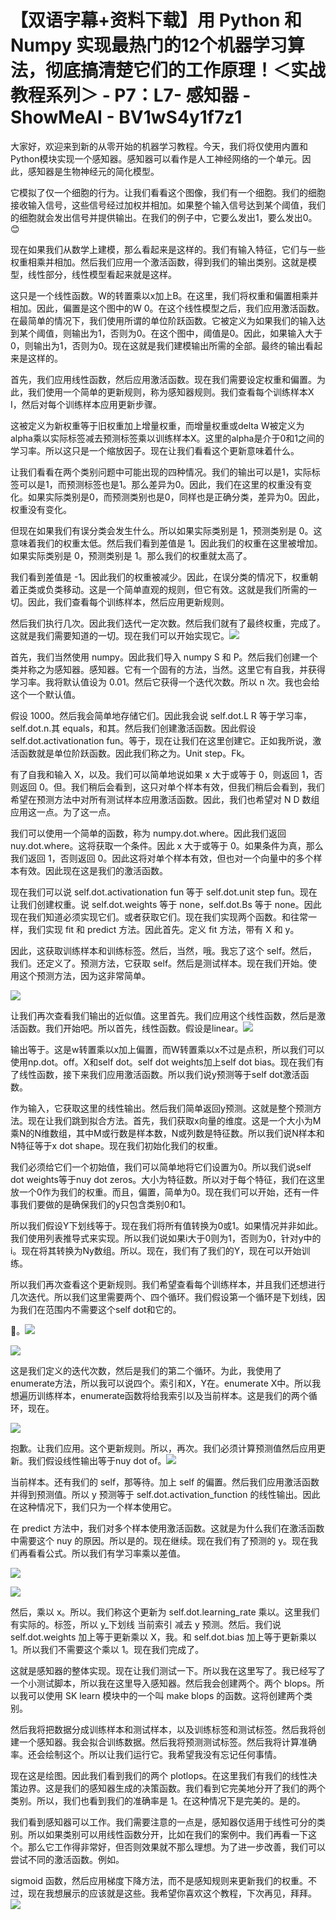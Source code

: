 # 【双语字幕+资料下载】用 Python 和 Numpy 实现最热门的12个机器学习算法，彻底搞清楚它们的工作原理！＜实战教程系列＞ - P7：L7- 感知器 - ShowMeAI - BV1wS4y1f7z1

大家好，欢迎来到新的从零开始的机器学习教程。今天，我们将仅使用内置和Python模块实现一个感知器。感知器可以看作是人工神经网络的一个单元。因此，感知器是生物神经元的简化模型。

它模拟了仅一个细胞的行为。让我们看看这个图像，我们有一个细胞。我们的细胞接收输入信号，这些信号经过加权并相加。如果整个输入信号达到某个阈值，我们的细胞就会发出信号并提供输出。在我们的例子中，它要么发出1，要么发出0。😊

现在如果我们从数学上建模，那么看起来是这样的。我们有输入特征，它们与一些权重相乘并相加。然后我们应用一个激活函数，得到我们的输出类别。这就是模型，线性部分，线性模型看起来就是这样。

这只是一个线性函数。W的转置乘以x加上B。在这里，我们将权重和偏置相乘并相加。因此，偏置是这个图中的W 0。在这个线性模型之后，我们应用激活函数。在最简单的情况下，我们使用所谓的单位阶跃函数。它被定义为如果我们的输入达到某个阈值，则输出为1，否则为0。在这个图中，阈值是0。因此，如果输入大于0，则输出为1，否则为0。现在这就是我们建模输出所需的全部。最终的输出看起来是这样的。

首先，我们应用线性函数，然后应用激活函数。现在我们需要设定权重和偏置。为此，我们使用一个简单的更新规则，称为感知器规则。我们查看每个训练样本X I，然后对每个训练样本应用更新步骤。

这被定义为新权重等于旧权重加上增量权重，而增量权重或delta W被定义为alpha乘以实际标签减去预测标签乘以训练样本X。这里的alpha是介于0和1之间的学习率。所以这只是一个缩放因子。现在让我们看看这个更新意味着什么。

让我们看看在两个类别问题中可能出现的四种情况。我们的输出可以是1，实际标签可以是1，而预测标签也是1。那么差异为0。因此，我们在这里的权重没有变化。如果实际类别是0，而预测类别也是0，同样也是正确分类，差异为0。因此，权重没有变化。

但现在如果我们有误分类会发生什么。所以如果实际类别是 1，预测类别是 0。这意味着我们的权重太低。然后我们看到差值是 1。因此我们的权重在这里被增加。如果实际类别是 0，预测类别是 1。那么我们的权重就太高了。

我们看到差值是 -1。因此我们的权重被减少。因此，在误分类的情况下，权重朝着正类或负类移动。这是一个简单直观的规则，但它有效。这就是我们所需的一切。因此，我们查看每个训练样本，然后应用更新规则。

然后我们执行几次。因此我们迭代一定次数。然后我们就有了最终权重，完成了。这就是我们需要知道的一切。现在我们可以开始实现它。![](img/47427fb8775e23c1bec39e64630a9c33_1.png)

首先，我们当然使用 numpy。因此我们导入 numpy S 和 P。然后我们创建一个类并称之为感知器。感知器。它有一个固有的方法，当然。这里它有自我，并获得学习率。我将默认值设为 0.01。然后它获得一个迭代次数。所以 n 次。我也会给这个一个默认值。

假设 1000。然后我会简单地存储它们。因此我会说 self.dot.L R 等于学习率，self.dot.n.其 equals，和其。然后我们创建激活函数。因此假设 self.dot.activationation fun。等于，现在让我们在这里创建它。正如我所说，激活函数就是单位阶跃函数。因此我们称之为。Unit step。Fk。

有了自我和输入 X，以及。我们可以简单地说如果 x 大于或等于 0，则返回 1，否则返回 0。但。我们稍后会看到，这只对单个样本有效，但我们稍后会看到，我们希望在预测方法中对所有测试样本应用激活函数。因此，我们也希望对 N D 数组应用这一点。为了这一点。

我们可以使用一个简单的函数，称为 numpy.dot.where。因此我们返回 nuy.dot.where。这将获取一个条件。因此 x 大于或等于 0。如果条件为真，那么我们返回 1，否则返回 0。因此这将对单个样本有效，但也对一个向量中的多个样本有效。因此现在这是我们的激活函数。

现在我们可以说 self.dot.activationation fun 等于 self.dot.unit step fun。现在让我们创建权重。说 self.dot.weights 等于 none，self.dot.Bs 等于 none。因此现在我们知道必须实现它们。或者获取它们。现在我们实现两个函数。和往常一样，我们实现 fit 和 predict 方法。因此首先。定义 fit 方法，带有 X 和 y。

因此，这获取训练样本和训练标签。然后，当然，哦。我忘了这个 self。然后，我们。还定义了。预测方法，它获取 self。然后是测试样本。现在我们开始。使用这个预测方法，因为这非常简单。

![](img/47427fb8775e23c1bec39e64630a9c33_3.png)

让我们再次查看我们输出的近似值。这里首先。我们应用这个线性函数，然后是激活函数。我们开始吧。所以首先，线性函数。假设是linear。![](img/47427fb8775e23c1bec39e64630a9c33_5.png)

输出等于。这是w转置乘以x加上偏置，而W转置乘以x不过是点积，所以我们可以使用np.dot。off。X和self dot。self dot weights加上self dot bias。现在我们有了线性函数，接下来我们应用激活函数。所以我们说y预测等于self dot激活函数。

作为输入，它获取这里的线性输出。然后我们简单返回y预测。这就是整个预测方法。现在让我们跳到拟合方法。首先，我们获取x向量的维度。这是一个大小为M乘N的N维数组，其中M或行数是样本数，N或列数是特征数。所以我们说N样本和N特征等于x dot shape。现在我们初始化我们的权重。

我们必须给它们一个初始值，我们可以简单地将它们设置为0。所以我们说self dot weights等于nuy dot zeros。大小为特征数。所以对于每个特征，我们在这里放一个0作为我们的权重。而且，偏置，简单为0。现在我们可以开始，还有一件事我们要做的是确保我们的y只包含类别0和1。

所以我们假设Y下划线等于。现在我们将所有值转换为0或1。如果情况并非如此。我们使用列表推导式来实现。所以我们说如果i大于0则为1，否则为0，针对y中的i。现在将其转换为Ny数组。所以。现在，我们有了我们的Y，现在可以开始训练。

所以我们再次查看这个更新规则。我们希望查看每个训练样本，并且我们还想进行几次迭代。所以我们这里需要两个、四个循环。我们假设第一个循环是下划线，因为我们在范围内不需要这个self dot和它的。

🤢。![](img/47427fb8775e23c1bec39e64630a9c33_7.png)

![](img/47427fb8775e23c1bec39e64630a9c33_8.png)

这是我们定义的迭代次数，然后是我们的第二个循环。为此，我使用了enumerate方法，所以我可以说四个。索引和X，Y在。enumerate X中。所以我想遍历训练样本，enumerate函数将给我索引以及当前样本。这是我们的两个循环，现在。

![](img/47427fb8775e23c1bec39e64630a9c33_10.png)

抱歉。让我们应用。这个更新规则。所以，再次。我们必须计算预测值然后应用更新。我们假设线性输出等于nuy dot of。![](img/47427fb8775e23c1bec39e64630a9c33_12.png)

当前样本。还有我们的 self，那等待。加上 self 的偏置。然后我们应用激活函数并得到预测值。所以 y 预测等于 self.dot.activation_function 的线性输出。因此在这种情况下，我们只为一个样本使用它。

在 predict 方法中，我们对多个样本使用激活函数。这就是为什么我们在激活函数中需要这个 nuy 的原因。所以是的。现在继续。现在我们有了预测的 y。现在我们再看看公式。所以我们有学习率乘以差值。

![](img/47427fb8775e23c1bec39e64630a9c33_14.png)

![](img/47427fb8775e23c1bec39e64630a9c33_15.png)

然后，乘以 x。所以。我们称这个更新为 self.dot.learning_rate 乘以。这里我们有实际的。标签，所以 y_下划线 当前索引 减去 y 预测。然后。我们说 self.dot.weights 加上等于更新乘以 X，我。和 self.dot.bias 加上等于更新乘以 1。所以我们不需要这个乘以 1。现在我们完成了。

这就是感知器的整体实现。现在让我们测试一下。所以我在这里写了。我已经写了一个小测试脚本，所以我在这里导入感知器。然后我会创建两个。两个 blops。所以我可以使用 SK learn 模块中的一个叫 make blops 的函数。这将创建两个类别。

然后我将把数据分成训练样本和测试样本，以及训练标签和测试标签。然后我将创建一个感知器。我会拟合训练数据。然后我将预测测试标签。然后我将计算准确率。还会绘制这个。所以让我们运行它。我希望我没有忘记任何事情。

现在这是绘图。因此我们看到我们的两个 plotlops。在这里我们有我们的线性决策边界。这是我们的感知器生成的决策函数。我们看到它完美地分开了我们的两个类别。所以，我们也看到我们的准确率是 1。在这种情况下是完美的。是的。

我们看到感知器可以工作。我们需要注意的一点是，感知器仅适用于线性可分的类别。所以如果类别可以用线性函数分开，比如在我们的案例中。我们再看一下这个。那么它工作得非常好，但否则效果就不那么理想。为了进一步改善，我们可以尝试不同的激活函数。例如。

sigmoid 函数，然后应用梯度下降方法，而不是感知规则来更新我们的权重。不过，现在我想展示的应该就是这些。我希望你喜欢这个教程，下次再见，拜拜。![](img/47427fb8775e23c1bec39e64630a9c33_17.png)

